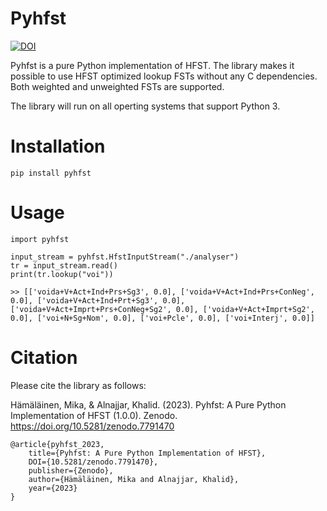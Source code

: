 # Pyhfst

[![DOI](https://zenodo.org/badge/DOI/10.5281/zenodo.7791470.svg)](https://doi.org/10.5281/zenodo.7791470)

Pyhfst is a pure Python implementation of HFST. The library makes it possible to use HFST optimized lookup FSTs without any C dependencies. Both weighted and unweighted FSTs are supported.

The library will run on all operting systems that support Python 3.

# Installation

    pip install pyhfst

# Usage

    import pyhfst
    
    input_stream = pyhfst.HfstInputStream("./analyser")
    tr = input_stream.read()
    print(tr.lookup("voi"))
    
    >> [['voida+V+Act+Ind+Prs+Sg3', 0.0], ['voida+V+Act+Ind+Prs+ConNeg', 0.0], ['voida+V+Act+Ind+Prt+Sg3', 0.0], ['voida+V+Act+Imprt+Prs+ConNeg+Sg2', 0.0], ['voida+V+Act+Imprt+Sg2', 0.0], ['voi+N+Sg+Nom', 0.0], ['voi+Pcle', 0.0], ['voi+Interj', 0.0]]

# Citation

Please cite the library as follows:

Hämäläinen, Mika, & Alnajjar, Khalid. (2023). Pyhfst: A Pure Python Implementation of HFST (1.0.0). Zenodo. https://doi.org/10.5281/zenodo.7791470

    @article{pyhfst_2023, 
        title={Pyhfst: A Pure Python Implementation of HFST}, 
        DOI={10.5281/zenodo.7791470}, 
        publisher={Zenodo}, 
        author={Hämäläinen, Mika and Alnajjar, Khalid}, 
        year={2023} 
    }
